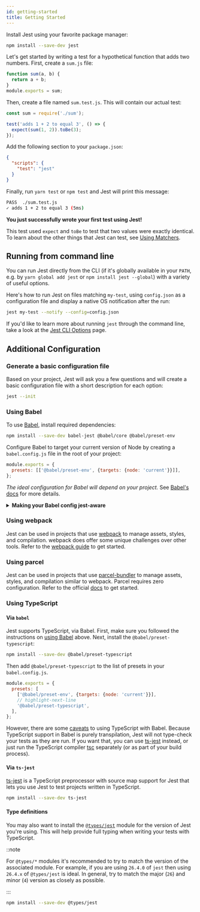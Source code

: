```yaml
---
id: getting-started
title: Getting Started
---
```


Install Jest using your favorite package manager:

```bash npm2yarn
npm install --save-dev jest
```

Let's get started by writing a test for a hypothetical function that adds two numbers. First, create a `sum.js` file:

```javascript
function sum(a, b) {
  return a + b;
}
module.exports = sum;
```

Then, create a file named `sum.test.js`. This will contain our actual test:

```javascript
const sum = require('./sum');

test('adds 1 + 2 to equal 3', () => {
  expect(sum(1, 2)).toBe(3);
});
```

Add the following section to your `package.json`:

```json
{
  "scripts": {
    "test": "jest"
  }
}
```

Finally, run `yarn test` or `npm test` and Jest will print this message:

```bash
PASS  ./sum.test.js
✓ adds 1 + 2 to equal 3 (5ms)
```

**You just successfully wrote your first test using Jest!**

This test used `expect` and `toBe` to test that two values were exactly identical. To learn about the other things that Jest can test, see [Using Matchers](UsingMatchers.md).

## Running from command line

You can run Jest directly from the CLI (if it's globally available in your `PATH`, e.g. by `yarn global add jest` or `npm install jest --global`) with a variety of useful options.

Here's how to run Jest on files matching `my-test`, using `config.json` as a configuration file and display a native OS notification after the run:

```bash
jest my-test --notify --config=config.json
```

If you'd like to learn more about running `jest` through the command line, take a look at the [Jest CLI Options](CLI.md) page.

## Additional Configuration

### Generate a basic configuration file

Based on your project, Jest will ask you a few questions and will create a basic configuration file with a short description for each option:

```bash
jest --init
```

### Using Babel

To use [Babel](https://babeljs.io/), install required dependencies:

```bash npm2yarn
npm install --save-dev babel-jest @babel/core @babel/preset-env
```

Configure Babel to target your current version of Node by creating a `babel.config.js` file in the root of your project:

```javascript title="babel.config.js"
module.exports = {
  presets: [['@babel/preset-env', {targets: {node: 'current'}}]],
};
```

_The ideal configuration for Babel will depend on your project._ See [Babel's docs](https://babeljs.io/docs/en/) for more details.

<details><summary markdown="span"><strong>Making your Babel config jest-aware</strong></summary>

Jest will set `process.env.NODE_ENV` to `'test'` if it's not set to something else. You can use that in your configuration to conditionally setup only the compilation needed for Jest, e.g.

```javascript title="babel.config.js"
module.exports = api => {
  const isTest = api.env('test');
  // You can use isTest to determine what presets and plugins to use.

  return {
    // ...
  };
};
```

:::note

`babel-jest` is automatically installed when installing Jest and will automatically transform files if a babel configuration exists in your project. To avoid this behavior, you can explicitly reset the `transform` configuration option:

```javascript title="jest.config.js"
module.exports = {
  transform: {},
};
```

:::

</details>

### Using webpack

Jest can be used in projects that use [webpack](https://webpack.js.org/) to manage assets, styles, and compilation. webpack does offer some unique challenges over other tools. Refer to the [webpack guide](Webpack.md) to get started.

### Using parcel

Jest can be used in projects that use [parcel-bundler](https://parceljs.org/) to manage assets, styles, and compilation similar to webpack. Parcel requires zero configuration. Refer to the official [docs](https://parceljs.org/docs/) to get started.

### Using TypeScript

#### Via `babel`

Jest supports TypeScript, via Babel. First, make sure you followed the instructions on [using Babel](#using-babel) above. Next, install the `@babel/preset-typescript`:

```bash npm2yarn
npm install --save-dev @babel/preset-typescript
```

Then add `@babel/preset-typescript` to the list of presets in your `babel.config.js`.

```javascript title="babel.config.js"
module.exports = {
  presets: [
    ['@babel/preset-env', {targets: {node: 'current'}}],
    // highlight-next-line
    '@babel/preset-typescript',
  ],
};
```

However, there are some [caveats](https://babeljs.io/docs/en/babel-plugin-transform-typescript#caveats) to using TypeScript with Babel. Because TypeScript support in Babel is purely transpilation, Jest will not type-check your tests as they are run. If you want that, you can use [ts-jest](https://github.com/kulshekhar/ts-jest) instead, or just run the TypeScript compiler [tsc](https://www.typescriptlang.org/docs/handbook/compiler-options.html) separately (or as part of your build process).

#### Via `ts-jest`

[ts-jest](https://github.com/kulshekhar/ts-jest) is a TypeScript preprocessor with source map support for Jest that lets you use Jest to test projects written in TypeScript.

```bash npm2yarn
npm install --save-dev ts-jest
```

#### Type definitions

You may also want to install the [`@types/jest`](https://www.npmjs.com/package/@types/jest) module for the version of Jest you're using. This will help provide full typing when writing your tests with TypeScript.

::note

For `@types/*` modules it's recommended to try to match the version of the associated module. For example, if you are using `26.4.0` of `jest` then using `26.4.x` of `@types/jest` is ideal. In general, try to match the major (`26`) and minor (`4`) version as closely as possible.

:::

```bash npm2yarn
npm install --save-dev @types/jest
```
